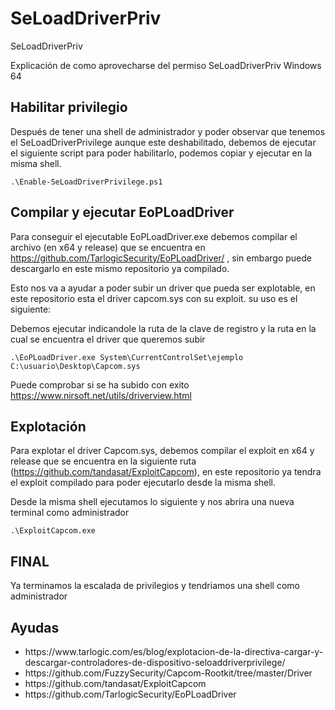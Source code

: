 # SeLoadDriverPriv
SeLoadDriverPriv

Explicación de como aprovecharse del permiso SeLoadDriverPriv Windows 64

## Habilitar privilegio

Después de tener una shell de administrador y poder observar que tenemos el SeLoadDriverPrivilege aunque este deshabilitado, debemos de ejecutar el siguiente script para poder habilitarlo, podemos copiar y ejecutar en la misma shell.

```
.\Enable-SeLoadDriverPrivilege.ps1
```

## Compilar y ejecutar EoPLoadDriver

Para conseguir el ejecutable EoPLoadDriver.exe debemos compilar el archivo (en x64 y release) que se encuentra en https://github.com/TarlogicSecurity/EoPLoadDriver/ , sin embargo puede descargarlo en este mismo repositorio ya compilado.

Esto nos va a ayudar a poder subir un driver que pueda ser explotable, en este repositorio esta el driver capcom.sys con su exploit.
su uso es el siguiente:


Debemos ejecutar indicandole la ruta de la clave de registro y la ruta en la cual se encuentra el driver que queremos subir

```
.\EoPLoadDriver.exe System\CurrentControlSet\ejemplo C:\usuario\Desktop\Capcom.sys
```

Puede comprobar si se ha subido con exito
https://www.nirsoft.net/utils/driverview.html

## Explotación

Para explotar el driver Capcom.sys, debemos compilar el exploit en x64 y release que se encuentra en la siguiente ruta (https://github.com/tandasat/ExploitCapcom), en este repositorio ya tendra el exploit compilado para poder ejecutarlo desde la misma shell.

Desde la misma shell ejecutamos lo siguiente y nos abrira una nueva terminal como administrador

```
.\ExploitCapcom.exe
```

## FINAL

Ya terminamos la escalada de privilegios y tendriamos una shell como administrador 


## Ayudas

<ul>
  <li>https://www.tarlogic.com/es/blog/explotacion-de-la-directiva-cargar-y-descargar-controladores-de-dispositivo-seloaddriverprivilege/</li>
  <li>https://github.com/FuzzySecurity/Capcom-Rootkit/tree/master/Driver</li>
  <li>https://github.com/tandasat/ExploitCapcom</li>
  <li>https://github.com/TarlogicSecurity/EoPLoadDriver</li> 
</ul>

